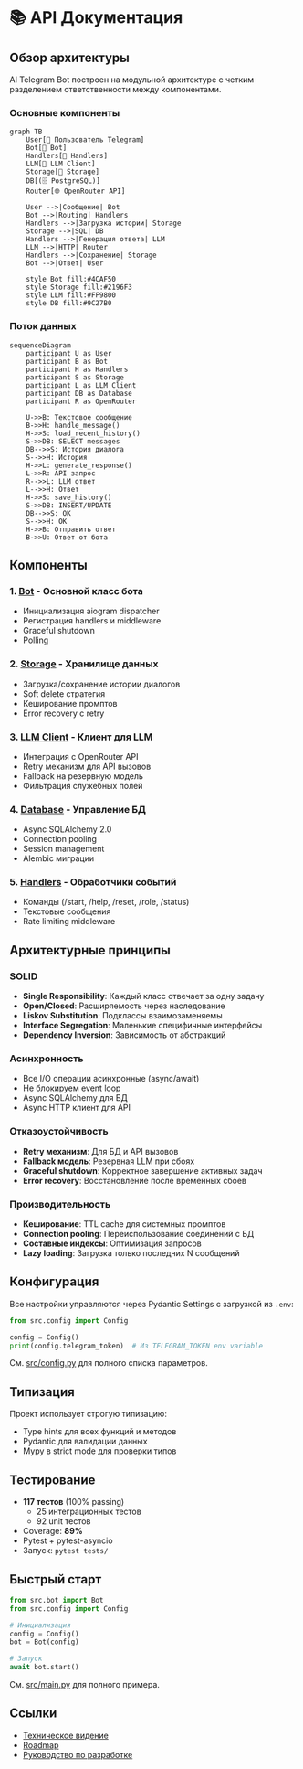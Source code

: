 # 📚 API Документация

## Обзор архитектуры

AI Telegram Bot построен на модульной архитектуре с четким разделением ответственности между компонентами.

### Основные компоненты

```mermaid
graph TB
    User[👤 Пользователь Telegram]
    Bot[🤖 Bot]
    Handlers[📨 Handlers]
    LLM[🧠 LLM Client]
    Storage[💾 Storage]
    DB[(🗄️ PostgreSQL)]
    Router[🌐 OpenRouter API]
    
    User -->|Сообщение| Bot
    Bot -->|Routing| Handlers
    Handlers -->|Загрузка истории| Storage
    Storage -->|SQL| DB
    Handlers -->|Генерация ответа| LLM
    LLM -->|HTTP| Router
    Handlers -->|Сохранение| Storage
    Bot -->|Ответ| User
    
    style Bot fill:#4CAF50
    style Storage fill:#2196F3
    style LLM fill:#FF9800
    style DB fill:#9C27B0
```

### Поток данных

```mermaid
sequenceDiagram
    participant U as User
    participant B as Bot
    participant H as Handlers
    participant S as Storage
    participant L as LLM Client
    participant DB as Database
    participant R as OpenRouter
    
    U->>B: Текстовое сообщение
    B->>H: handle_message()
    H->>S: load_recent_history()
    S->>DB: SELECT messages
    DB-->>S: История диалога
    S-->>H: История
    H->>L: generate_response()
    L->>R: API запрос
    R-->>L: LLM ответ
    L-->>H: Ответ
    H->>S: save_history()
    S->>DB: INSERT/UPDATE
    DB-->>S: OK
    S-->>H: OK
    H->>B: Отправить ответ
    B->>U: Ответ от бота
```

## Компоненты

### 1. [Bot](bot.md) - Основной класс бота
- Инициализация aiogram dispatcher
- Регистрация handlers и middleware
- Graceful shutdown
- Polling

### 2. [Storage](storage.md) - Хранилище данных
- Загрузка/сохранение истории диалогов
- Soft delete стратегия
- Кеширование промптов
- Error recovery с retry

### 3. [LLM Client](llm_client.md) - Клиент для LLM
- Интеграция с OpenRouter API
- Retry механизм для API вызовов
- Fallback на резервную модель
- Фильтрация служебных полей

### 4. [Database](database.md) - Управление БД
- Async SQLAlchemy 2.0
- Connection pooling
- Session management
- Alembic миграции

### 5. [Handlers](handlers.md) - Обработчики событий
- Команды (/start, /help, /reset, /role, /status)
- Текстовые сообщения
- Rate limiting middleware

## Архитектурные принципы

### SOLID
- **Single Responsibility**: Каждый класс отвечает за одну задачу
- **Open/Closed**: Расширяемость через наследование
- **Liskov Substitution**: Подклассы взаимозаменяемы
- **Interface Segregation**: Маленькие специфичные интерфейсы
- **Dependency Inversion**: Зависимость от абстракций

### Асинхронность
- Все I/O операции асинхронные (async/await)
- Не блокируем event loop
- Async SQLAlchemy для БД
- Async HTTP клиент для API

### Отказоустойчивость
- **Retry механизм**: Для БД и API вызовов
- **Fallback модель**: Резервная LLM при сбоях
- **Graceful shutdown**: Корректное завершение активных задач
- **Error recovery**: Восстановление после временных сбоев

### Производительность
- **Кеширование**: TTL cache для системных промптов
- **Connection pooling**: Переиспользование соединений с БД
- **Составные индексы**: Оптимизация запросов
- **Lazy loading**: Загрузка только последних N сообщений

## Конфигурация

Все настройки управляются через Pydantic Settings с загрузкой из `.env`:

```python
from src.config import Config

config = Config()
print(config.telegram_token)  # Из TELEGRAM_TOKEN env variable
```

См. [src/config.py](../../src/config.py) для полного списка параметров.

## Типизация

Проект использует строгую типизацию:
- Type hints для всех функций и методов
- Pydantic для валидации данных
- Mypy в strict mode для проверки типов

## Тестирование

- **117 тестов** (100% passing)
  - 25 интеграционных тестов
  - 92 unit тестов
- Coverage: **89%**
- Pytest + pytest-asyncio
- Запуск: `pytest tests/`

## Быстрый старт

```python
from src.bot import Bot
from src.config import Config

# Инициализация
config = Config()
bot = Bot(config)

# Запуск
await bot.start()
```

См. [src/main.py](../../src/main.py) для полного примера.

## Ссылки

- [Техническое видение](../vision.md)
- [Roadmap](../roadmap.md)
- [Руководство по разработке](../../.cursor/rules/conventions.mdc)

